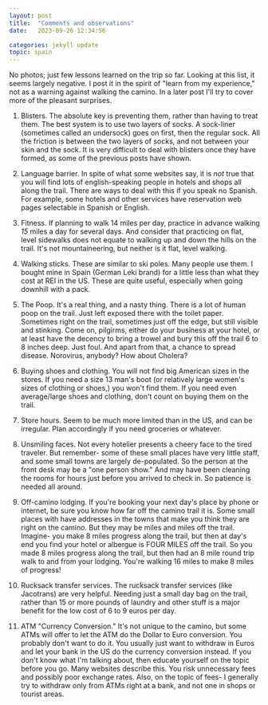 ```yaml
---
layout: post
title:  "Comments and observations"
date:   2023-09-26 12:34:56

categories: jekyll update
topic: spain
---
```


No photos; just few lessons learned on the trip so far.  Looking
at this list, it seems largely negative.  I post it in the spirit of
"learn from my experience," not as a warning against walking
the camino.  In a later post I'll try to cover more of the
pleasant surprises.

1. Blisters.  The absolute key is preventing them, rather than
having to treat them.  The best system is to use two layers of socks.
A sock-liner (sometimes called an undersock) goes on first, then the
regular sock.  All the friction is between the two layers of socks,
and not between your skin and the sock.  It is very difficult
to deal with blisters once they have formed, as some of the previous posts have shown.

2. Language barrier.  In spite of what some websites say,
it is *not* true that you 
will find lots of english-speaking people in hotels and shops all along 
the trail.  There are ways to deal with this if you speak no Spanish.  For example, some hotels
and other services have reservation web pages selectable in Spanish
or English.

3. Fitness.  If planning to walk 14 miles
per day, practice in advance walking *15* miles a day for several days.
And consider that practicing on flat, level sidewalks does not equate to walking
up and down the hills on the trail.   It's not mountaineering, but
neither is it flat, level walking.

4. Walking sticks.  These are similar to ski poles.  Many people
use them.  I bought mine in Spain (German Leki brand) for a little
less than what they cost at REI in the US.  These are quite useful,
especially when going downhill with a pack.

5. The Poop.  It's a
real thing, and a nasty thing.  There is a lot of human poop on the trail.
Just left exposed there with the toilet paper.  Sometimes right on the trail,
sometimes just off the edge, but still visible and stinking.  Come on,
pilgirms, either do your business at your hotel, or at least have
the decency to bring a trowel and bury this off the trail 6 to 8 inches
deep.  Just foul.  And apart from that, a chance to spread disease.
Norovirus, anybody?  How about Cholera?

6. Buying shoes and clothing.  You will not find big American sizes
in the stores.  If you need a size 13 man's boot (or relatively
large women's sizes of clothing or shoes,) you won't find them.  If you
need even average/large shoes and clothing, don't count on buying them
on the trail.

7. Store hours.  Seem to be much more limited than in the US, and
can be irregular.  Plan accordingly if you need groceries or whatever.

8. Unsmiling faces.  Not every hotelier presents a
cheery face to the tired traveler.  But remember- some of these
small places have very little staff, and some small towns are
largely de-populated.  So the person at the front desk may be
a "one person show."  And may have been cleaning the rooms for hours
just before you arrived to check in.  So patience is needed all around.

9. Off-camino lodging.  If you're booking your next day's 
place by phone or internet, be sure you know how far off the camino
trail it is.  Some small places with have addresses in the towns
that make you think they are right on the camino.  But they may 
be miles and miles off the trail.  Imagine- you make 8 miles progress
along the trail, but then at day's end you find your hotel or 
albergue is FOUR MILES off the trail.  So you made 8 miles progress
along the trail, but then had an 8 mile round trip walk to and from
your lodging.  You're walking 16 miles to make 8 miles of progress!

10. Rucksack transfer services.  The rucksack transfer services
(like Jacotrans) are very helpful.
Needing just a small day bag on the trail, rather than 15 or more
pounds of laundry and other stuff is a major benefit for the low cost
of 6 to 9 euros per day.

11. ATM "Currency Conversion."  It's not unique to the camino, but some
ATMs will offer to let the ATM do the Dollar to Euro conversion.
You probably don't want to do it.  You usually just want to withdraw in Euros and
let your bank in the US do the currency conversion instead.  If you
don't know what I'm talking about, then educate yourself
on the topic before you go.  Many websites describe this.  You risk
unnecessary fees and possibly poor exchange rates.  Also, on the topic
of fees- I generally try to withdraw only from ATMs right at a bank,
and not one in shops or tourist areas.